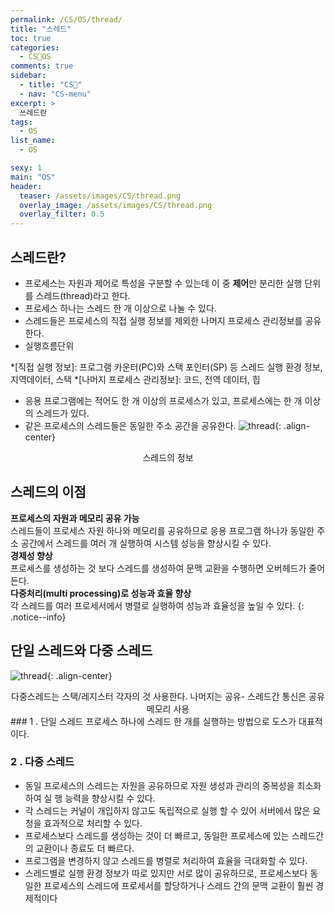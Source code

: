 ```yaml
---
permalink: /CS/OS/thread/
title: "스레드"
toc: true
categories:
  - CS🐰OS
comments: true
sidebar:
  - title: "CS🐰"
  - nav: "CS-menu"
excerpt: >
  쓰레드란
tags:
  - OS
list_name:
  - OS

sexy: 1
main: "OS"
header:
  teaser: /assets/images/CS/thread.png
  overlay_image: /assets/images/CS/thread.png
  overlay_filter: 0.5
---
```

## 스레드란?
- 프로세스는 자원과 제어로 특성을 구분할 수 있는데 이 중 **제어**만 분리한 실행 단위를 스레드(thread)라고 한다.
- 프로세스 하나는 스레드 한 개 이상으로 나눌 수 있다.
- 스레드들은 프로세스의 직접 실행 정보를 제외한 나머지 프로세스 관리정보를 공유한다.  
- 실행흐름단위

*[직접 실행 정보]: 프로그램 카운터(PC)와 스택 포인터(SP) 등 스레드 실행 환경 정보, 지역데이터, 스택
*[나머지 프로세스 관리정보]: 코드, 전역 데이터, 힙


- 응용 프로그램에는 적어도 한 개 이상의 프로세스가 있고, 프로세스에는 한 개 이상의 스레드가 있다.
- 같은 프로세스의 스레드들은 동일한 주소 공간을 공유한다.
![thread]({{site.baseurl}}/assets/images/CS/thread.png){: .align-center}
<figcaption align="center">스레드의 정보</figcaption>


## 스레드의 이점
**프로세스의 자원과 메모리 공유 가능**  
스레드들이 프로세스 자원 하나와 메모리를 공유하므로 응용 프로그램 하나가 동일한 주소 공간에서 스레드를 여러 개 실행하여 시스템 성능을 향상시킬 수 있다.  
**경제성 향상**  
프로세스를 생성하는 것 보다 스레드를 생성하여 문맥 교환을 수행하면 오버헤드가 줄어든다.  
**다중처리(multi processing)로 성능과 효율 향상**  
각 스레드를 여러 프로세서에서 병렬로 실행하여 성능과 효율성을 높일 수 있다.
{: .notice--info}

## 단일 스레드와 다중 스레드

![thread]({{site.baseurl}}/assets/images/CS/multithread.png){: .align-center}
<figcaption align="center">다중스레드는 스택/레지스터 각자의 것 사용한다. 나머지는 공유- 스레드간 통신은 공유메모리 사용</figcaption>
### 1 . 단일 스레드
프로세스 하나에 스레드 한 개를 실행하는 방법으로 도스가 대표적이다.

### 2 . 다중 스레드
- 동일 프로세스의 스레드는 자원을 공유하므로 자원 생성과 관리의 중복성을 최소화하여 실 행 능력을 향상시킬 수 있다.
- 각 스레드는 커널이 개입하지 않고도 독립적으로 실행 할 수 있어 서버에서 많은 요청을 효과적으로 처리할 수 있다.
- 프로세스보다 스레드를 생성하는 것이 더 빠르고, 동일한 프로세스에 있는 스레드간의 교환이나 종료도 더 빠르다.
- 프로그램을 변경하지 않고 스레드를 병렬로 처리하여 효율을 극대화할 수 있다.
- 스레드별로 실행 환경 정보가 따로 있지만 서로 많이 공유하므로, 프로세스보다 동일한 프로세스의 스레드에 프로세서를 할당하거나 스레드 간의 문맥 교환이 훨씬 경제적이다


